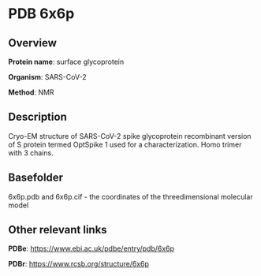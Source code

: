 # PDB 6x6p

## Overview

**Protein name**: surface glycoprotein

**Organism**: SARS-CoV-2

**Method**: NMR

## Description

Cryo-EM structure of SARS-CoV-2 spike glycoprotein recombinant version of S protein termed OptSpike 1 used for a characterization. Homo trimer with 3 chains.

## Basefolder

6x6p.pdb and 6x6p.cif - the coordinates of the threedimensional molecular model



## Other relevant links 
**PDBe**:  https://www.ebi.ac.uk/pdbe/entry/pdb/6x6p
 
**PDBr**: https://www.rcsb.org/structure/6x6p 
